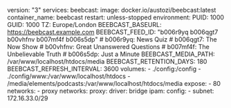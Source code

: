 version: "3"
services:
  beebcast:
    image: docker.io/austozi/beebcast:latest
    container_name: beebcast
    restart: unless-stopped
    environment:
      PUID: 1000
      GUID: 1000
      TZ: Europe/London
      BEEBCAST_BASEURL: https://beebcast.example.com
      BEEBCAST_FEED_ID: "b006r9yq b006qgt7 b00vhfnv b007mf4f b006s5dp"
      # b006r9yq: News Quiz
      # b006qgt7: The Now Show
      # b00vhfnv: Great Unanswered Questions
      # b007mf4f: The Unbelievable Truth
      # b006s5dp: Just a Minute
      BEEBCAST_MEDIA_PATH: /var/www/localhost/htdocs/media
      BEEBCAST_RETENTION_DAYS: 180
      BEEBCAST_REFRESH_INTERVAL: 3600
    volumes:
      - ./config:/config
      - ./config/www:/var/www/localhost/htdocs
      - /media/elements/podcasts:/var/www/localhost/htdocs/media
    expose:
      - 80
    networks:
      - proxy
networks:
  proxy:
    driver: bridge
    ipam:
      config:
        - subnet: 172.16.33.0/29
